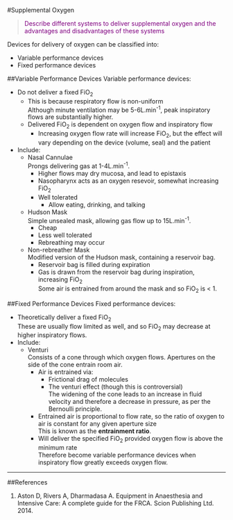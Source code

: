 #Supplemental Oxygen

> <p style="color:purple";>Describe different systems to deliver supplemental oxygen and the advantages and disadvantages of these systems </p>

Devices for delivery of oxygen can be classified into:
* Variable performance devices  
* Fixed performance devices


##Variable Performance Devices
Variable performance devices:
* Do not deliver a fixed FiO<sub>2</sub>  
    * This is because respiratory flow is non-uniform  
    Although minute ventilation may be 5-6L.min<sup>-1</sup>, peak inspiratory flows are substantially higher.
    * Delivered FiO<sub>2</sub> is dependent on oxygen flow and inspiratory flow
        * Increasing oxygen flow rate will increase FiO<sub>2</sub>, but the effect will vary depending on the device (volume, seal) and the patient
* Include:
    * Nasal Cannulae  
    Prongs delivering gas at 1-4L.min<sup>-1</sup>.
        * Higher flows may dry mucosa, and lead to epistaxis
        * Nasopharynx acts as an oxygen resevoir, somewhat increasing FiO<sub>2</sub>
        * Well tolerated
            * Allow eating, drinking, and talking
    * Hudson Mask  
    Simple unsealed mask, allowing gas flow up to 15L.min<sup>-1</sup>.
        * Cheap
        * Less well tolerated
        * Rebreathing may occur
    * Non-rebreather Mask  
    Modified version of the Hudson mask, containing a reservoir bag.
        * Reservoir bag is filled during expiration
        * Gas is drawn from the reservoir bag during inspiration, increasing FiO<sub>2</sub>  
        Some air is entrained from around the mask and so FiO<sub>2</sub> is < 1.
        
##Fixed Performance Devices
Fixed performance devices:
* Theoretically deliver a fixed FiO<sub>2</sub>  
These are usually flow limited as well, and so FiO<sub>2</sub> may decrease at higher inspiratory flows.
* Include:
    * Venturi  
    Consists of a cone through which oxygen flows. Apertures on the side of the cone entrain room air.
        * Air is entrained via:
            * Frictional drag of molecules
            * The venturi effect (though this is controversial)  
            The widening of the cone leads to an increase in fluid velocity and therefore a decrease in pressure, as per the Bernoulli principle.
        * Entrained air is proportional to flow rate, so the ratio of oxygen to air is constant for any given aperture size  
        This is known as the **entrainment ratio**.
        * Will deliver the specified FiO<sub>2</sub> provided oxygen flow is above the minimum rate  
        Therefore become variable performance devices when inspiratory flow greatly exceeds oxygen flow.
        
---
##References
1. Aston D, Rivers A, Dharmadasa A. Equipment in Anaesthesia and Intensive Care: A complete guide for the FRCA. Scion Publishing Ltd. 2014.
